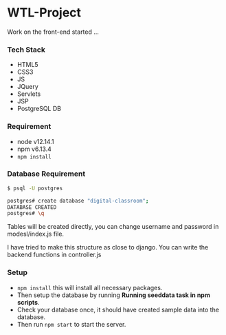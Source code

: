 # WTL-Project

Work on the front-end started ...

### Tech Stack
- HTML5
- CSS3
- JS
- JQuery
- Servlets
- JSP
- PostgreSQL DB

### Requirement
- node v12.14.1
- npm v6.13.4
- `npm install`

### Database Requirement
```bash
$ psql -U postgres

postgres# create database "digital-classroom";
DATABASE CREATED
postgres# \q
```

Tables will be created directly, you can change username and password in modesl/index.js file.

I have tried to make this structure as close to django. You can write the backend functions in controller.js

### Setup
- `npm install` this will install all necessary packages.
- Then setup the database by running **Running seeddata task in npm scripts**.
- Check your database once, it should have created sample data into the database.
- Then run `npm start` to start the server.
